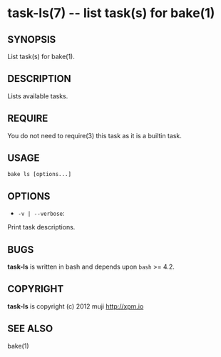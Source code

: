 task-ls(7) -- list task(s) for bake(1)
=============================================

## SYNOPSIS

List task(s) for bake(1).

## DESCRIPTION

Lists available tasks.

## REQUIRE

You do not need to require(3) this task as it is a builtin task.

## USAGE

	bake ls [options...]

## OPTIONS

* `-v | --verbose`:

Print task descriptions.

## BUGS

**task-ls** is written in bash and depends upon `bash` >= 4.2.

## COPYRIGHT

**task-ls** is copyright (c) 2012 muji <http://xpm.io>

## SEE ALSO

bake(1)


[SYNOPSIS]: #SYNOPSIS "SYNOPSIS"
[DESCRIPTION]: #DESCRIPTION "DESCRIPTION"
[REQUIRE]: #REQUIRE "REQUIRE"
[USAGE]: #USAGE "USAGE"
[OPTIONS]: #OPTIONS "OPTIONS"
[BUGS]: #BUGS "BUGS"
[COPYRIGHT]: #COPYRIGHT "COPYRIGHT"
[SEE ALSO]: #SEE-ALSO "SEE ALSO"


[strike(1)]: strike.1.html
[boilerplate(3)]: boilerplate.3.html
[require(3)]: require.3.html
[method(3)]: method.3.html
[http(3)]: http.3.html
[bake(1)]: bake.1.html
[rest(1)]: rest.1.html
[bash(1)]: http://man.cx/bash(1)
[curl(1)]: http://man.cx/curl(1)
[echo(1)]: http://man.cx/echo(1)
[find(1)]: http://man.cx/find(1)
[tee(1)]: http://man.cx/tee(1)
[sed(1)]: http://man.cx/sed(1)
[printf(1)]: http://man.cx/printf(1)
[source(1)]: http://man.cx/source(1)
[dirname(1)]: http://man.cx/dirname(1)
[basename(1)]: http://man.cx/basename(1)
[tar(1)]: http://man.cx/tar(1)
[zip(1)]: http://man.cx/zip(1)
[unzip(1)]: http://man.cx/unzip(1)
[compress(1)]: http://man.cx/compress(1)
[gzip(1)]: http://man.cx/gzip(1)
[gunzip(1)]: http://man.cx/gunzip(1)
[pdflatex(1)]: http://man.cx/pdflatex(1)
[openssl(1)]: http://man.cx/openssl(1)
[scp(1)]: http://man.cx/scp(1)
[ssh(1)]: http://man.cx/ssh(1)
[rsync(1)]: http://man.cx/rsync(1)
[autoreconf(1)]: http://man.cx/autoreconf(1)
[checkbashisms(1)]: http://man.cx/checkbashisms
[growlnotify(1)]: http://scottlab.ucsc.edu/Library/init/zsh/man/html/growlnotify.html
[sendmail(1)]: http://man.cx/sendmail(1)
[uuencode(1)]: http://man.cx/uuencode(1)
[epxand(1)]: http://man.cx/expand(1)
[unepxand(1)]: http://man.cx/unexpand(1)
[git(1)]: http://git-scm.com/
[ronn(1)]: https://github.com/rtomayko/ronn
[github(7)]: http://github.com/
[json-sh(1)]: https://github.com/dominictarr/JSON.sh
[npm(1)]: http://npmjs.org
[ruby(3)]: http://www.ruby-lang.org/
[rake(1)]: http://rake.rubyforge.org/
[semver(7)]: http://semver.org/
[ant(1)]: http://ant.apache.org/
[mvn(1)]: http://maven.apache.org/
[make(1)]: http://www.gnu.org/software/make/
[jsonlint(1)]: https://github.com/zaach/jsonlint
[jsoncheck(1)]: http://json.org/JSON_checker/
[ere(7)]: http://pubs.opengroup.org/onlinepubs/9699919799/basedefs/V1_chap09.html
[couchdb(7)]: http://couchdb.apache.org/
[url(7)]: http://www.ietf.org/rfc/rfc1738.txt
[array-file(3)]: array-file.3.html
[array(3)]: array.3.html
[console(1)]: console.1.html
[console(3)]: console.3.html
[delegate(3)]: delegate.3.html
[executable(3)]: executable.3.html
[git(3)]: git.3.html
[globals(3)]: globals.3.html
[help(3)]: help.3.html
[json(3)]: json.3.html
[manual(1)]: manual.1.html
[prompt(1)]: prompt.1.html
[prompt(3)]: prompt.3.html
[semver(3)]: semver.3.html
[sprintf(3)]: sprintf.3.html
[strike-credits(7)]: strike-credits.7.html
[strike-tree(7)]: strike-tree.7.html
[strike(7)]: strike.7.html
[task-ant(7)]: task-ant.7.html
[task-archive(7)]: task-archive.7.html
[task-clean(7)]: task-clean.7.html
[task-compress(7)]: task-compress.7.html
[task-deploy-json(7)]: task-deploy-json.7.html
[task-deploy(7)]: task-deploy.7.html
[task-devel(7)]: task-devel.7.html
[task-doc(7)]: task-doc.7.html
[task-expand(7)]: task-expand.7.html
[task-latex(7)]: task-latex.7.html
[task-ls(7)]: task-ls.7.html
[task-make(7)]: task-make.7.html
[task-module(7)]: task-module.7.html
[task-mvn(7)]: task-mvn.7.html
[task-project(7)]: task-project.7.html
[task-rake(7)]: task-rake.7.html
[task-semver(7)]: task-semver.7.html
[task-test(7)]: task-test.7.html
[task-todo(7)]: task-todo.7.html
[version(3)]: version.3.html
